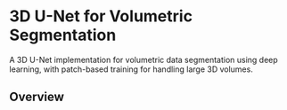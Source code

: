 # 3D U-Net for Volumetric Segmentation

A 3D U-Net implementation for volumetric data segmentation using deep learning, with patch-based training for handling large 3D volumes.

## Overview
